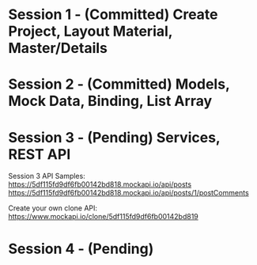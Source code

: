 # Session 1 - (Committed) Create Project, Layout Material, Master/Details 
# Session 2 - (Committed) Models, Mock Data, Binding, List Array 
# Session 3 - (Pending) Services, REST API

Session 3 API Samples:
https://5df115fd9df6fb00142bd818.mockapi.io/api/posts
https://5df115fd9df6fb00142bd818.mockapi.io/api/posts/1/postComments

Create your own clone API:
https://www.mockapi.io/clone/5df115fd9df6fb00142bd819

# Session 4 - (Pending)
